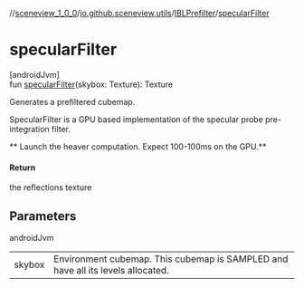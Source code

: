 //[sceneview_1_0_0](../../../index.md)/[io.github.sceneview.utils](../index.md)/[IBLPrefilter](index.md)/[specularFilter](specular-filter.md)

# specularFilter

[androidJvm]\
fun [specularFilter](specular-filter.md)(skybox: Texture): Texture

Generates a prefiltered cubemap.

SpecularFilter is a GPU based implementation of the specular probe pre-integration filter.

** Launch the heaver computation. Expect 100-100ms on the GPU.**

#### Return

the reflections texture

## Parameters

androidJvm

| | |
|---|---|
| skybox | Environment cubemap. This cubemap is SAMPLED and have all its levels allocated. |
